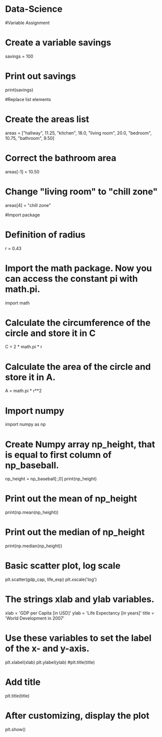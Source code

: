 # Data-Science

#Variable Assignment
# Create a variable savings
savings = 100

# Print out savings
print(savings)

#Replace list elements
# Create the areas list
areas = ["hallway", 11.25, "kitchen", 18.0, "living room", 20.0, "bedroom", 10.75, "bathroom", 9.50]

# Correct the bathroom area
areas[-1] = 10.50

# Change "living room" to "chill zone"
areas[4] = "chill zone"

#Import package
# Definition of radius
r = 0.43

# Import the math package. Now you can access the constant pi with math.pi.
import math

# Calculate the circumference of the circle and store it in C
C = 2 * math.pi * r

# Calculate the area of the circle and store it in A.
A = math.pi * r**2

# Import numpy
import numpy as np

# Create Numpy array np_height, that is equal to first column of np_baseball.
np_height = np_baseball[:,0]
print(np_height)

# Print out the mean of np_height
print(np.mean(np_height))

# Print out the median of np_height
print(np.median(np_height))

# Basic scatter plot, log scale
plt.scatter(gdp_cap, life_exp)
plt.xscale('log') 

# The strings xlab and ylab variables. 
xlab = 'GDP per Capita [in USD]'
ylab = 'Life Expectancy [in years]'
title = 'World Development in 2007'

# Use these variables to set the label of the x- and y-axis.
plt.xlabel(xlab)
plt.ylabel(ylab)
#plt.title(title)


# Add title
plt.title(title)

# After customizing, display the plot
plt.show()
